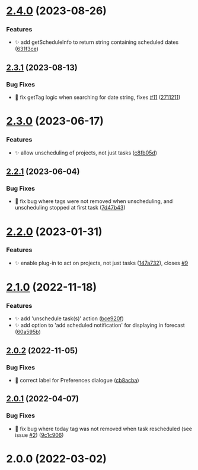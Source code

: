 # [2.4.0](https://github.com/ksalzke/scheduling-omnifocus-plugin/compare/v2.3.1...v2.4.0) (2023-08-26)


### Features

* :sparkles: add getScheduleInfo to return string containing scheduled dates ([631f3ce](https://github.com/ksalzke/scheduling-omnifocus-plugin/commit/631f3ce66ac645658b8345344f013317549fb9e7))



## [2.3.1](https://github.com/ksalzke/scheduling-omnifocus-plugin/compare/v2.3.0...v2.3.1) (2023-08-13)


### Bug Fixes

* :bug: fix getTag logic when searching for date string, fixes [#11](https://github.com/ksalzke/scheduling-omnifocus-plugin/issues/11) ([2711211](https://github.com/ksalzke/scheduling-omnifocus-plugin/commit/2711211e8c21d4e2c59fa2459068247b818b4f07))



# [2.3.0](https://github.com/ksalzke/scheduling-omnifocus-plugin/compare/v2.2.1...v2.3.0) (2023-06-17)


### Features

* :sparkles: allow unscheduling of projects, not just tasks ([c8fb05d](https://github.com/ksalzke/scheduling-omnifocus-plugin/commit/c8fb05dba5ac2188583baf5bd570f80ed7ae26d7))



## [2.2.1](https://github.com/ksalzke/scheduling-omnifocus-plugin/compare/v2.2.0...v2.2.1) (2023-06-04)


### Bug Fixes

* :bug: fix bug where tags were not removed when unscheduling, and unscheduling stopped at first task ([7d47b43](https://github.com/ksalzke/scheduling-omnifocus-plugin/commit/7d47b43d39a06f45f5e3f7706f06708711fa9b36))



# [2.2.0](https://github.com/ksalzke/scheduling-omnifocus-plugin/compare/v2.1.0...v2.2.0) (2023-01-31)


### Features

* :sparkles: enable plug-in to act on projects, not just tasks ([147a732](https://github.com/ksalzke/scheduling-omnifocus-plugin/commit/147a73296b663d4cc840a02d07c149a3f09847ea)), closes [#9](https://github.com/ksalzke/scheduling-omnifocus-plugin/issues/9)



# [2.1.0](https://github.com/ksalzke/scheduling-omnifocus-plugin/compare/v2.0.2...v2.1.0) (2022-11-18)


### Features

* :sparkles: add 'unschedule task(s)' action ([bce920f](https://github.com/ksalzke/scheduling-omnifocus-plugin/commit/bce920ff40ca0222aafbad7d6a5c4e51ffaefcc0))
* :sparkles: add option to 'add scheduled notification' for displaying in forecast ([60a595b](https://github.com/ksalzke/scheduling-omnifocus-plugin/commit/60a595b2809d333c2116d7db1d3288a8fcf60e63))



## [2.0.2](https://github.com/ksalzke/scheduling-omnifocus-plugin/compare/v2.0.1...v2.0.2) (2022-11-05)


### Bug Fixes

* :lipstick: correct label for Preferences dialogue ([cb8acba](https://github.com/ksalzke/scheduling-omnifocus-plugin/commit/cb8acba1d4dbc18567115e05c44d37fdb2d54f21))



## [2.0.1](https://github.com/ksalzke/scheduling-omnifocus-plugin/compare/v2.0.0...v2.0.1) (2022-04-07)


### Bug Fixes

* :bug: fix bug where today tag was not removed when task rescheduled (see issue [#2](https://github.com/ksalzke/scheduling-omnifocus-plugin/issues/2)) ([9c1c906](https://github.com/ksalzke/scheduling-omnifocus-plugin/commit/9c1c9066bb66e7788ec25e9c27071fb097beb0e4))



# 2.0.0 (2022-03-02)



